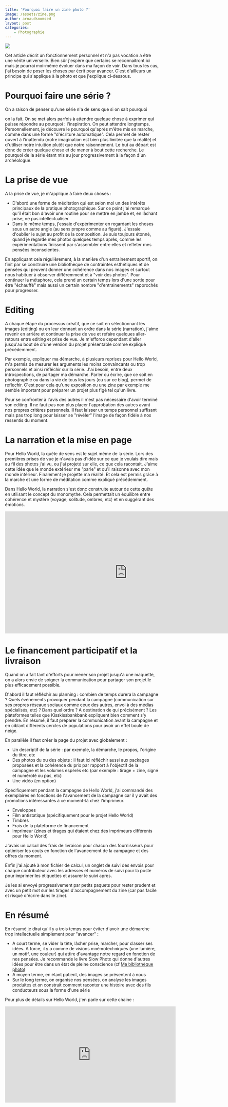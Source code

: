 ```yaml
---
title: 'Pourquoi faire un zine photo ?'
image: /assets/zine.png
author: arnaudsnomsed
layout: post
categories:
    - Photographie
---
```


![](/assets/zine.png)

Cet article décrit un fonctionnement personnel et n'a pas vocation a
être une vérité universelle. Bien sûr j'espère que certains se
reconnaitront ici mais je pourrai moi-même évoluer dans ma façon de
voir. Dans tous les cas, j'ai besoin de poser les choses par écrit
pour avancer. C'est d'ailleurs un principe qui s'applique à la photo
et que j'explique ci-dessous.

# Pourquoi faire une série ?

On a raison de penser qu'une série n'a de sens que si on sait pourquoi
<!-- more -->
on la fait. On se met alors parfois à attendre quelque
chose à exprimer qui puisse répondre au pourquoi :
l'inspiration. On peut attendre longtemps. Personnellement, je découvre le pourquoi qu'après
m'être mis en marche, comme dans une forme "d'écriture
automatique". Cela permet de rester ouvert à l'inattendu (notre
imagination est bien plus limitée que la réalité) et d'utiliser notre
intuition plutôt que notre raisonnement.  Le but au départ est donc de
créer quelque chose et de mener à bout cette recherche. Le pourquoi de
la série étant mis au jour progressivement à la façon d'un
archéologue.


# La prise de vue

A la prise de vue, je m'applique à faire deux choses :

- D'abord une forme de méditation qui est selon moi un des intérêts
  principaux de la pratique photographique. Sur ce point j'ai remarqué
  qu'il était bon d'avoir une routine pour se mettre en jambe et, en
  lâchant prise, ne pas intellectualiser.
- Dans le même temps, j'essaie d'expérimenter en regardant les choses
  sous un autre angle (au sens propre comme au figuré). J'essaie
  d'oublier le sujet au profit de la composition. Je suis toujours
  étonné, quand je regarde mes photos quelques temps après, comme les
  expérimentations finissent par s'assembler entre elles et refleter
  mes pensées inconscientes.

En appliquant cela régulièrement, à la manière d'un entrainement
sportif, on finit par se construire une bibliothèque de contraintes
esthétiques et de pensées qui peuvent donner une cohérence dans nos
images et surtout nous habituer à observer différemment et à "voir des
photos". Pour continuer la métaphore, cela prend un certain temps lors
d'une sortie pour être "échauffé" mais aussi un certain nombre
"d'entrainements" rapprochés pour progresser.


# Editing

A chaque étape du processus créatif, que ce soit en sélectionnant les
images (editing) ou en leur donnant un ordre dans la série
(narration), j'aime revenir en arrière et continuer la prise de vue et
refaire quelques aller-retours entre editing et prise de vue. Je
m'efforce cependant d'aller jusqu'au bout de d'une version du projet
présentable comme expliqué précédemment.

Par exemple, expliquer ma démarche, à plusieurs reprises pour Hello
World, m'a permis de mesurer les arguments les moins convaincants ou
trop personnels et ainsi réfléchir sur la série. J'ai besoin, entre
deux introspections, de partager ma démarche. Parler ou écrire, que ce
soit en photographie ou dans la vie de tous les jours (ou sur ce
blog), permet de reflechir. C'est pour cela qu'une exposition ou une
zine par exemple me semble important pour préparer un projet plus figé
tel qu'un livre.

Pour se confronter à l'avis des autres il n'est pas nécessaire d'avoir
terminé son editing. Il ne faut pas non plus placer l'approbation des
autres avant nos propres critères personnels. Il faut laisser un temps
personnel suffisant mais pas trop long pour laisser se "révéler"
l'image de façon fidèle à nos ressentis du moment.


# La narration et la mise en page

Pour Hello World, la quête de sens est le sujet même de la série. Lors
des premières prises de vue je n'avais pas d'idée sur ce que je
voulais dire mais au fil des photos j'ai vu, ou j'ai projeté sur elle,
ce que cela racontait. J'aime cette idée que le monde extérieur me
"parle" et qu'il raisonne avec mon monde intérieur. Finalement je
projette ma réalité. Et cela est permis grâce à la marche et une forme
de méditation comme expliqué précédemment.

Dans Hello World, la narration s'est donc construite autour de cette
quête en utilisant le concept du monomythe. Cela permettait un
équilibre entre cohérence et mystère (voyage, solitude, ombres, etc)
et en suggérant des émotions.

	       
<iframe id="data-blurb-bookshare-11130404" data-bindattr-125="125"
		height="400px" data-bindattr-126="126"
		width="800px" data-bindattr-127="127"
		src="https://www.blurb.fr/bookshare/app/index.html?bookId=11130404" data-bindattr-128="128"
		frameborder=0
		allowfullscreen=''
		onload='this.focus()'
		scrolling='no'>
		</iframe>

# Le financement participatif et la livraison

Quand on a fait tant d'efforts pour mener son projet jusqu'a une
maquette, on a alors envie de soigner la communication pour partager
son projet le plus efficacement possible.

D'abord il faut réfléchir au planning : combien de temps durera la
campagne ? Quels évènements provoquer pendant la campagne
(communication sur ses propres réseaux sociaux comme ceux des autres,
envoi à des médias spécialisés, etc) ? Dans quel ordre ? A destination
de qui précisément ? Les plateformes telles que Kisskissbankbank
expliquent bien comment s'y prendre. En résumé, il faut préparer la
communication avant la campagne et en ciblant différents cercles de
populations pour avoir un effet boule de neige.

En parallèle il faut créer la page du projet avec globalement :

- Un descriptif de la série : par exemple, la démarche, le propos,
  l'origine du titre, etc
- Des photos du ou des objets : il faut ici réfléchir aussi aux
  packages proposées et la cohérence du prix par rapport à l'objectif
  de la campagne et les volumes espérés etc (par exemple : tirage +
  zine, signé et numéroté ou pas, etc)
- Une vidéo (en option)

Spécifiquement pendant la campagne de Hello World, j'ai commandé des
exemplaires en fonctions de l'avancement de la campagne car il y avait
des promotions intéressantes à ce moment-là chez l'imprimeur.

- Enveloppes
- Film antistatique (spécifiquement pour le projet Hello World)
- Timbres
- Frais de la plateforme de financement
- Imprimeur (zines et tirages qui étaient chez des imprimeurs
  différents pour Hello World)

J'avais un calcul des frais de livraison pour chacun des fournisseurs
pour optimiser les couts en fonction de l'avancement de la campagne et
des offres du moment.

Enfin j'ai ajouté à mon fichier de calcul, un onglet de suivi des
envois pour chaque contributeur avec les adresses et numéros de suivi
pour la poste pour imprimer les étiquettes et assurer le suivi après.

Je les ai envoyé progressivement par petits paquets pour rester
prudent et avec un petit mot sur les tirages d'accompagnement du zine
(car pas facile et risqué d'écrire dans le zine).


# En résumé

En résumé je dirai qu'il y a trois temps pour éviter d'avoir une
démarche trop intellectuelle simplement pour "avancer" :

- A court terme, se vider la tête, lâcher prise, marcher, pour classer
  ses idées. A force, il y a comme de visions mnémotechniques (une
  lumière, un motif, une couleur) qui attire d'avantage notre regard
  en fonction de nos pensées. Je recommande le livre Slow Photo qui
  donne d'autres idées pour être dans un état de pleine conscience (cf
  [Ma bibliothèque
  photo](https://arnaudsnomsed.github.io/photographie/2022/12/01/bibliotheque-photo.html))
- A moyen terme, en étant patient, des images se présentent à nous
- Sur le long terme, on organise nos pensées, on analyse les images
  produites et on construit comment raconter une histoire avec des
  fils conducteurs sous la forme d'une série

Pour plus de détails sur Hello World, j'en parle sur cette chaine :

<center>
<iframe width="560" height="315" src="https://www.youtube.com/embed/4ooAYXZDruc" title="YouTube video player" frameborder="0" allow="accelerometer; autoplay; clipboard-write; encrypted-media; gyroscope; picture-in-picture; web-share" allowfullscreen></iframe>
</center>
